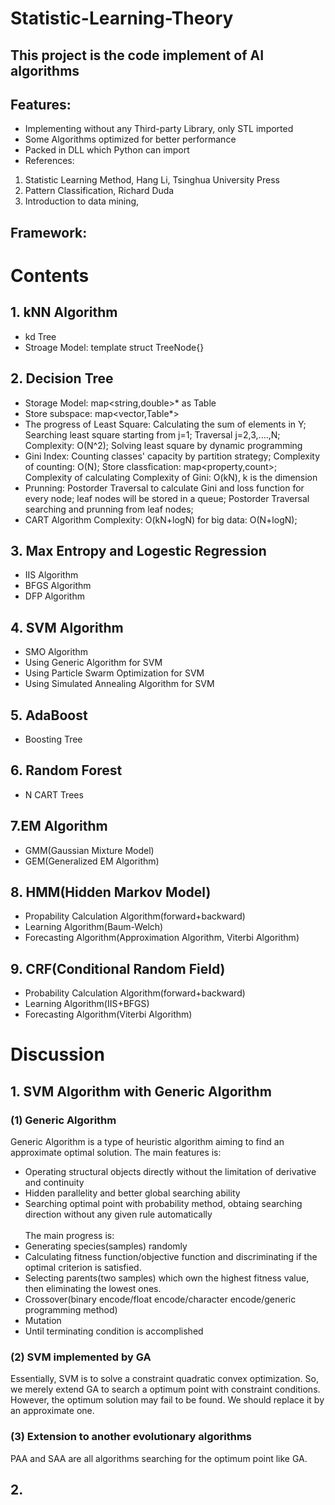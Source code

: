 # Statistic-Learning-Theory
## This project is the code implement of AI algorithms
## Features:
* Implementing without any Third-party Library, only STL imported
* Some Algorithms optimized for better performance
* Packed in DLL which Python can import
* References: <br/>
1. Statistic Learning Method, Hang Li, Tsinghua University Press<br/>
2. Pattern Classification, Richard Duda<br/>
3. Introduction to data mining, <br/>

## Framework:

# Contents

## 1. kNN Algorithm
* kd Tree
* Stroage Model: template<class Elemtype> struct TreeNode{}
 
## 2. Decision Tree
* Storage Model: map<string,double>* as Table
* Store subspace: map<vector<double>,Table*>
* The progress of Least Square:
 Calculating the sum of elements in Y;
 Searching least square starting from j=1;
 Traversal j=2,3,....,N;
 Complexity: O(N^2);
 Solving least square by dynamic programming
* Gini Index:
 Counting classes' capacity by partition strategy;
 Complexity of counting: O(N);
 Store classfication: map<property,count>;
 Complexity of calculating Complexity of Gini: O(kN), k is the dimension
* Prunning:
 Postorder Traversal to calculate Gini and loss function for every node;
 leaf nodes will be stored in a queue;
 Postorder Traversal searching and prunning from leaf nodes;
 * CART Algorithm Complexity: O(kN+logN) for big data: O(N+logN);
 
## 3. Max Entropy and Logestic Regression
* IIS Algorithm
* BFGS Algorithm
* DFP Algorithm

## 4. SVM Algorithm
* SMO Algorithm
* Using Generic Algorithm for SVM
* Using Particle Swarm Optimization for SVM
* Using Simulated Annealing Algorithm for SVM

## 5. AdaBoost
* Boosting Tree

## 6. Random Forest
* N CART Trees

## 7.EM Algorithm
* GMM(Gaussian Mixture Model)
* GEM(Generalized EM Algorithm)

## 8. HMM(Hidden Markov Model)
* Propability Calculation Algorithm(forward+backward)
* Learning Algorithm(Baum-Welch)
* Forecasting Algorithm(Approximation Algorithm, Viterbi Algorithm)

## 9. CRF(Conditional Random Field)
* Probability Calculation Algorithm(forward+backward)
* Learning Algorithm(IIS+BFGS)
* Forecasting Algorithm(Viterbi Algorithm)

# Discussion
## 1. SVM Algorithm  with Generic Algorithm
### (1) Generic Algorithm
Generic Algorithm is a type of heuristic algorithm aiming to find an approximate optimal solution. The main features is:
* Operating structural objects directly without the limitation of derivative and continuity
* Hidden parallelity and better global searching ability
* Searching optimal point with probability method, obtaing searching direction without any given rule automatically<br/>
<br/>The main progress is:
* Generating species(samples) randomly
* Calculating fitness function/objective function and discriminating if the optimal criterion is satisfied. 
* Selecting parents(two samples) which own the highest fitness value, then eliminating the lowest ones. 
* Crossover(binary encode/float encode/character encode/generic programming method)
* Mutation<br/>
* Until terminating condition is accomplished
### (2) SVM implemented by GA
Essentially, SVM is to solve a constraint quadratic convex optimization. So, we merely extend GA to search a optimum point with constraint conditions. <br/>
However, the optimum solution may fail to be found. We should replace it by an approximate one. 
### (3) Extension to another evolutionary algorithms
PAA and SAA are all algorithms searching for the optimum point like GA.

## 2. 
